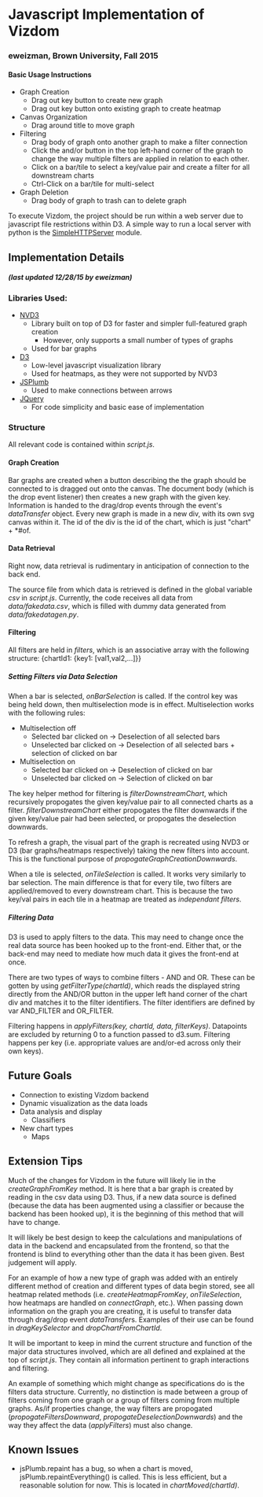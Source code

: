 # Javascript Implementation of Vizdom
### eweizman, Brown University, Fall 2015

#### Basic Usage Instructions
* Graph Creation
	* Drag out key button to create new graph
	* Drag out key button onto existing graph to create heatmap
* Canvas Organization
	* Drag around title to move graph
* Filtering
	* Drag body of graph onto another graph to make a filter connection
	* Click the and/or button in the top left-hand corner of the graph to change the way multiple filters are applied in relation to each other.
	* Click on a bar/tile to select a key/value pair and create a filter for all downstream charts
	* Ctrl-Click on a bar/tile for multi-select
* Graph Deletion
	* Drag body of graph to trash can to delete graph

To execute Vizdom, the project should be run within a web server due to javascript file restrictions within D3. A simple way to run a local server with python is the [SimpleHTTPServer](https://docs.python.org/2/library/basehttpserver.html#BaseHTTPServer.BaseHTTPRequestHandler) module.

## Implementation Details 
##### *(last updated 12/28/15 by eweizman)*

### Libraries Used:
* [NVD3](http://nvd3.org/)
	* Library built on top of D3 for faster and simpler full-featured graph creation
		* However, only supports a small number of types of graphs
	* Used for bar graphs
* [D3](http://d3js.org/)
	* Low-level javascript visualization library
	* Used for heatmaps, as they were not supported by NVD3
* [JSPlumb](https://jsplumbtoolkit.com/)
	* Used to make connections between arrows
* [JQuery](https://jquery.com/)
	* For code simplicity and basic ease of implementation

### Structure

All relevant code is contained within *script.js*.

#### Graph Creation

Bar graphs are created when a button describing the the graph should be connected to is dragged out onto the canvas. The document body (which is the drop event listener) then creates a new graph with the given key.
Information is handed to the drag/drop events through the event's *dataTransfer* object.
Every new graph is made in a new div, with its own svg canvas within it. The id of the div is the id of the chart, which is just "chart" + *#of.

#### Data Retrieval 

Right now, data retrieval is rudimentary in anticipation of connection to the back end. 

The source file from which data is retrieved is defined in the global variable *csv* in *script.js*. Currently, the code receives all data from *data/fakedata.csv*, which is filled with dummy data generated from *data/fakedatagen.py*. 

#### Filtering

All filters are held in *filters*, which is an associative array with the following structure:
{chartId1: {key1: [val1,val2,...]}}

##### Setting Filters via Data Selection

When a bar is selected, *onBarSelection* is called. If the control key was being held down, then multiselection mode is in effect. 
Multiselection works with the following rules:
* Multiselection off
	* Selected bar clicked on -> Deselection of all selected bars
	* Unselected bar clicked on -> Deselection of all selected bars + selection of clicked on bar
* Multiselection on
	* Selected bar clicked on -> Deselection of clicked on bar
	* Unselected bar clicked on -> Selection of clicked on bar

The key helper method for filtering is *filterDownstreamChart*, which recursively propogates the given key/value pair to all connected charts as a filter. *filterDownstreamChart* either propogates the filter downwards if the given key/value pair had been selected, or propogates the deselection downwards. 

To refresh a graph, the visual part of the graph is recreated using NVD3 or D3 (bar graphs/heatmaps respectively) taking the new filters into account. This is the functional purpose of *propogateGraphCreationDownwards*.



When a tile is selected, *onTileSelection* is called. It works very similarly to bar selection. The main difference is that for every tile, two filters are applied/removed to every downstream chart. This is because the two key/val pairs in each tile in a heatmap are treated as *independant filters*.

##### Filtering Data

D3 is used to apply filters to the data. This may need to change once the real data source has been hooked up to the front-end. Either that, or the back-end may need to mediate how much data it gives the front-end at once. 

There are two types of ways to combine filters - AND and OR. These can be gotten by using *getFilterType(chartId)*, which reads the displayed string directly from the AND/OR button in the upper left hand corner of the chart div and matches it to the filter identifiers. The filter identifiers are defined by var AND_FILTER and OR_FILTER.

Filtering happens in *applyFilters(key, chartId, data, filterKeys)*. Datapoints are excluded by returning 0 to a function passed to d3.sum. Filtering happens per key (i.e. appropriate values are and/or-ed across only their own keys).

## Future Goals
* Connection to existing Vizdom backend
* Dynamic visualization as the data loads
* Data analysis and display
	* Classifiers
* New chart types
	* Maps

## Extension Tips
Much of the changes for Vizdom in the future will likely lie in the *createGraphFromKey* method. It is here that a bar graph is created by reading in the csv data using D3. Thus, if a new data source is defined (because the data has been augmented using a classifier or because the backend has been hooked up), it is the beginning of this method that will have to change. 

It will likely be best design to keep the calculations and manipulations of data in the backend and encapsulated from the frontend, so that the frontend is blind to everything other than the data it has been given. Best judgement will apply.

For an example of how a new type of graph was added with an entirely different method of creation and different types of data begin stored, see all heatmap related methods (i.e. *createHeatmapFromKey*, *onTileSelection*, how heatmaps are handled on *connectGraph*, etc.). When passing down information on the graph you are creating, it is useful to transfer data through drag/drop event *dataTransfer*s. Examples of their use can be found in *dragKeySelector* and *dropChartFromChartId*.

It will be important to keep in mind the current structure and function of the major data structures involved, which are all defined and explained at the top of *script.js*. They contain all information pertinent to graph interactions and filtering. 

An example of something which might change as specifications do is the filters data structure. Currently, no distinction is made between a group of filters coming from one graph or a group of filters coming from multiple graphs. As/if properties change, the way filters are propogated (*propogateFiltersDownward*, *propogateDeselectionDownwards*) and the way they affect the data (*applyFilters*) must also change.

## Known Issues
* jsPlumb.repaint has a bug, so when a chart is moved, jsPlumb.repaintEverything() is called. This is less efficient, but a reasonable solution for now. This is located in *chartMoved(chartId)*.